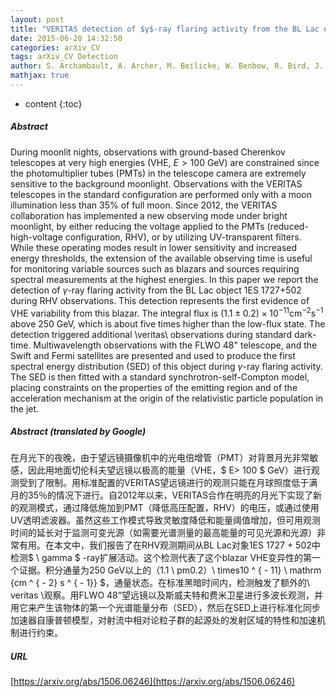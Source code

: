 ```yaml
---
layout: post
title: "VERITAS detection of $γ$-ray flaring activity from the BL Lac object 1ES 1727+502 during bright moonlight observations"
date: 2015-06-20 14:32:50
categories: arXiv_CV
tags: arXiv_CV Detection
author: S. Archambault, A. Archer, M. Beilicke, W. Benbow, R. Bird, J. Biteau, A. Bouvier, V. Bugaev, J. V Cardenzana, M. Cerruti, X. Chen, L. Ciupik, M. P. Connolly, W. Cui, H. J. Dickinson, J. Dumm, J. D. Eisch, M. Errando, A. Falcone, Q. Feng, J. P. Finley, H. Fleischhack, P. Fortin, L. Fortson, A. Furniss, G. H. Gillanders, S. Griffin, S. T. Griffiths, J. Grube, G. Gyuk, N. Håkansson, D. Hanna, J. Holder, T. B. Humensky, C. A. Johnson, P. Kaaret, P. Kar, M. Kertzman, Y. Khassen, D. Kieda, M. Krause, F. Krennrich, S. Kumar, M. J. Lang, G. Maier, S. McArthur, A. McCann, K. Meagher, J. Millis, P. Moriarty, R. Mukherjee, D. Nieto, A. O'Faoláin de Bhróithe, R. A. Ong, A. N. Otte, N. Park, M. Pohl, A. Popkow, H. Prokoph, E. Pueschel, J. Quinn, K. Ragan, L. C. Reyes, P. T. Reynolds,  et al. (19 additional authors not shown)
mathjax: true
---
```


* content
{:toc}

##### Abstract
During moonlit nights, observations with ground-based Cherenkov telescopes at very high energies (VHE, $E>100$ GeV) are constrained since the photomultiplier tubes (PMTs) in the telescope camera are extremely sensitive to the background moonlight. Observations with the VERITAS telescopes in the standard configuration are performed only with a moon illumination less than 35$\%$ of full moon. Since 2012, the VERITAS collaboration has implemented a new observing mode under bright moonlight, by either reducing the voltage applied to the PMTs (reduced-high-voltage configuration, RHV), or by utilizing UV-transparent filters. While these operating modes result in lower sensitivity and increased energy thresholds, the extension of the available observing time is useful for monitoring variable sources such as blazars and sources requiring spectral measurements at the highest energies. In this paper we report the detection of $\gamma$-ray flaring activity from the BL Lac object 1ES 1727+502 during RHV observations. This detection represents the first evidence of VHE variability from this blazar. The integral flux is $(1.1\pm0.2)\times10^{-11}\mathrm{cm^{-2}s^{-1}}$ above 250 GeV, which is about five times higher than the low-flux state. The detection triggered additional \veritas\ observations during standard dark-time. Multiwavelength observations with the FLWO 48" telescope, and the Swift and Fermi satellites are presented and used to produce the first spectral energy distribution (SED) of this object during $\gamma$-ray flaring activity. The SED is then fitted with a standard synchrotron-self-Compton model, placing constraints on the properties of the emitting region and of the acceleration mechanism at the origin of the relativistic particle population in the jet.

##### Abstract (translated by Google)
在月光下的夜晚，由于望远镜摄像机中的光电倍增管（PMT）对背景月光非常敏感，因此用地面切伦科夫望远镜以极高的能量（VHE，$ E> 100 $ GeV）进行观测受到了限制。用标准配置的VERITAS望远镜进行的观测只能在月球照度低于满月的35％的情况下进行。自2012年以来，VERITAS合作在明亮的月光下实现了新的观测模式，通过降低施加到PMT（降低高压配置，RHV）的电压，或通过使用UV透明滤波器。虽然这些工作模式导致灵敏度降低和能量阈值增加，但可用观测时间的延长对于监测可变光源（如需要光谱测量的最高能量的可见光源和光源）非常有用。在本文中，我们报告了在RHV观测期间从BL Lac对象1ES 1727 + 502中检测$ \ gamma $ -ray扩展活动。这个检测代表了这个blazar VHE变异性的第一个证据。积分通量为250 GeV以上的（1.1 \ pm0.2）\ times10 ^ { -  11} \ mathrm {cm ^ { -  2} s ^ { -  1}} $，通量状态。在标准黑暗时间内，检测触发了额外的\ veritas \观察。用FLWO 48“望远镜以及斯威夫特和费米卫星进行多波长观测，并用它来产生该物体的第一个光谱能量分布（SED），然后在SED上进行标准化同步加速器自康普顿模型，对射流中相对论粒子群的起源处的发射区域的特性和加速机制进行约束。

##### URL
[https://arxiv.org/abs/1506.06246](https://arxiv.org/abs/1506.06246)

